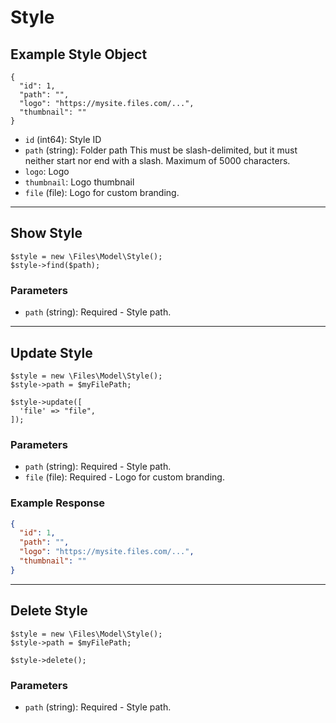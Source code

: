 # Style

## Example Style Object

```
{
  "id": 1,
  "path": "",
  "logo": "https://mysite.files.com/...",
  "thumbnail": ""
}
```

* `id` (int64): Style ID
* `path` (string): Folder path This must be slash-delimited, but it must neither start nor end with a slash. Maximum of 5000 characters.
* `logo`: Logo
* `thumbnail`: Logo thumbnail
* `file` (file): Logo for custom branding.

---

## Show Style

```
$style = new \Files\Model\Style();
$style->find($path);
```


### Parameters

* `path` (string): Required - Style path.

---

## Update Style

```
$style = new \Files\Model\Style();
$style->path = $myFilePath;

$style->update([
  'file' => "file",
]);
```

### Parameters

* `path` (string): Required - Style path.
* `file` (file): Required - Logo for custom branding.

### Example Response

```json
{
  "id": 1,
  "path": "",
  "logo": "https://mysite.files.com/...",
  "thumbnail": ""
}
```

---

## Delete Style

```
$style = new \Files\Model\Style();
$style->path = $myFilePath;

$style->delete();
```

### Parameters

* `path` (string): Required - Style path.

